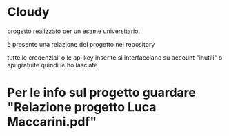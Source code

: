 # Cloudy
progetto realizzato per un esame universitario.

è presente una relazione del progetto nel repository

tutte le credenziali o le api key inserite si interfacciano su account "inutili" o api gratuite quindi le ho lasciate

# Per le info sul progetto guardare "Relazione progetto Luca Maccarini.pdf"
